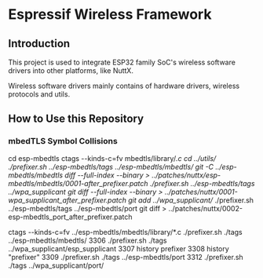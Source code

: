 # Espressif Wireless Framework

## Introduction

This project is used to integrate ESP32 family SoC's wireless software drivers into other platforms, like NuttX.

Wireless software drivers mainly contains of hardware drivers, wireless protocols and utils.

## How to Use this Repository

### mbedTLS Symbol Collisions 

cd esp-mbedtls
ctags --kinds-c=fv mbedtls/library/*.c
cd ../utils/
./prefixer.sh ../esp-mbedtls/tags ../esp-mbedtls/mbedtls/
git -C ../esp-mbedtls/mbedtls diff --full-index --binary > ../patches/nuttx/esp-mbedtls/mbedtls/0001-after_prefixer.patch
./prefixer.sh ../esp-mbedtls/tags ../wpa_supplicant
git diff --full-index --binary > ../patches/nuttx/0001-wpa_supplicant_after_prefixer.patch
git add ../wpa_supplicant/*
./prefixer.sh ../esp-mbedtls/tags ../esp-mbedtls/port
git diff > ../patches/nuttx/0002-esp-mbedtls_port_after_prefixer.patch


ctags --kinds-c=fv ../esp-mbedtls/mbedtls/library/*.c
./prefixer.sh ./tags ../esp-mbedtls/mbedtls/
 3306  ./prefixer.sh ./tags ../wpa_supplicant/esp_supplicant
 3307  history prefixer
 3308  history "prefixer"
 3309  ./prefixer.sh ./tags ../esp-mbedtls/port
 3312  ./prefixer.sh ./tags ../wpa_supplicant/port/